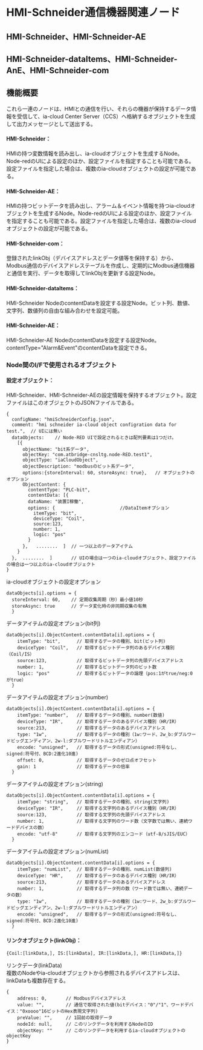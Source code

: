 # HMI-Schneider通信機器関連ノード

## HMI-Schneider、HMI-Schneider-AE
## HMI-Schneider-dataItems、HMI-Schneider-AnE、HMI-Schneider-com

## 機能概要
これら一連のノードは、HMIとの通信を行い、それらの機器が保持するデータ情報を受信して、ia-cloud Center Server（CCS）へ格納するオブジェクトを生成して出力メッセージとして送出する。

#### HMI-Schneider：  
HMIの持つ変数情報を読み出し、ia-cloudオブジェクトを生成するNode。Node-redのUIによる設定のほか、設定ファイルを指定することも可能である。設定ファイルを指定した場合は、複数のia-cloudオブジェクトの設定が可能である。
#### HMI-Schneider-AE：  
HMIの持つビットデータを読み出し、アラーム＆イベント情報を持つia-cloudオブジェクトを生成するNode。Node-redのUIによる設定のほか、設定ファイルを指定することも可能である。設定ファイルを指定した場合は、複数のia-cloudオブジェクトの設定が可能である。
#### HMI-Schneider-com：  
登録されたlinkObj（デバイスアドレスとデータ値等を保持する）から、Modbus通信のデバイスアドレステーブルを作成し、定期的にModbus通信機器と通信を実行、データを取得してlinkObjを更新する設定Node。
#### HMI-Schneider-dataItems：　　
HMI-Schneider NodeのcontentDataを設定する設定Node。ビット列、数値、文字列、数値列の自由な組み合わせを設定可能。
#### HMI-Schneider-AE：　　
HMI-Schneider-AE NodeのcontentDataを設定する設定Node。contentType="Alarm&Event"のcontentDataを設定できる。

### Node間のI/Fで使用されるオブジェクト　　

#### 設定オブジェクト：  
HMI-Schneider、HMI-Schneider-AEの設定情報を保持するオブジェクト。設定ファイルはこのオブジェクトのJSONファイルである。
```
{
  configName: "hmiSchneiderConfig.json",
  comment: "hmi schneider ia-cloud object configration data for test.",  // UIには無い
  dataObjects:    // Node-RED UIで設定されるときは配列要素は1つだけ。
    [{
      objectName: "bit系データ",
      objectKey: "com.atbridge-cnsltg.node-RED.test1",
      objectType: "iaCloudObject",
      objectDescription: "modbusのビット系データ",
      options:{storeInterval: 60, storeAsync: true},   // オブジェクトのオプション
      ObjectContent: {
        contentType: "PLC-bit",
        contentData: [{
        dataName: "装置I稼働",
        options: {                        //DataItemオプション
          itemType: "bit",
          deviceType: "Coil",
          source:123,
          number: 1,
          logic: "pos"
        }
      },   ........  ]  // 一つ以上のデータアイテム
    }
  },  ........  ]       // UIの場合は一つのia-cloudオブジェクト、設定ファイルの場合は一つ以上のia-cloudオブジェクト
}
```
ia-cloudオブジェクトの設定オプション
```
dataObjects[i].options = {
  storeInterval: 60,    // 定期収集周期（秒）最小値10秒
  storeAsync: true      // データ変化時の非同期収集の有無
  }
```
データアイテムの設定オプション(bit列)
```
dataObjects[i].ObjectContent.contentData[i].options = {
    itemType: "bit",      // 取得するデータの種別、bit(ビット列)
    deviceType: "Coil",   // 取得するビットデータ列のあるデバイス種別（Coil/IS）
    source:123,           // 取得するビットデータ列の先頭デバイスアドレス
    number: 1,            // 取得するビットデータ列のビット数
    logic: "pos"          // 取得するビットデータの論理（pos:1がtrue/neg:0がtrue）
  }
```
データアイテムの設定オプション(number)
```
dataObjects[i].ObjectContent.contentData[i].options = {
    itemType: "number",   // 取得するデータの種別、number(数値)
    deviceType: "IR",     // 取得するデータのあるデバイス種別（HR/IR）
    source:213,           // 取得するデータのあるデバイスアドレス
    type: "1w",           // 取得するデータの種別（1w:ワード、2w_b:ダブルワードビッグエンディアン、2w-l:ダブルワードリトルエンディアン）
    encode: "unsigned",   // 取得するデータの形式(unsigned:符号なし、signed:符号付、BCD:2進化10進)
    offset: 0,            // 取得するデータのゼロ点オフセット
    gain: 1               // 取得するデータの倍率
  }
```
データアイテムの設定オプション(string)
```
dataObjects[i].ObjectContent.contentData[i].options = {
    itemType: "string",   // 取得するデータの種別、string(文字列)
    deviceType: "IR",     // 取得する文字列のあるデバイス種別（HR/IR）
    source:123,           // 取得する文字列の先頭デバイスアドレス
    number: 1,            // 取得する文字列のワード数（文字数では無い、連続ワードデバイスの数）
    encode: "utf-8"       // 取得する文字列のエンコード（utf-8/sJIS/EUC）
  }
```
データアイテムの設定オプション(numList)
```
dataObjects[i].ObjectContent.contentData[i].options = {
    itemType: "numList",  // 取得するデータの種別、numList(数値列)
    deviceType: "HR",     // 取得するデータのあるデバイス種別（HR/IR）
    source:213,           // 取得するデータのあるデバイスアドレス
    number: 1,            // 取得するデータ列の数（ワード数では無い、連続データの数）
    type: "1w",           // 取得するデータの種別（1w:ワード、2w_b:ダブルワードビッグエンディアン、2w-l:ダブルワードリトルエンディアン）
    encode: "unsigned",   // 取得するデータの形式(unsigned:符号なし、signed:符号付、BCD:2進化10進)
  }
```
#### リンクオブジェクト(linkObj)：
```
{Coil:[linkData,], IS:[linkData], IR:[linkData,], HR:[linkData,]}
```
リンクデータ(linkData)  
複数のNodeやia-cloudオブジェクトから参照されるデバイスアドレスは、linkDataも複数存在する。
```
{
    address: 0,       // Modbusデバイスアドレス
    value: "",        // 通信で取得された値(bitデバイス："0"/"1"、ワードデバイス："0xoooo"16ビットのHex表現文字列)
    preValue: "",     // 1回前の取得データ
    nodeId: null,     // このリンクデータを利用するNodeのID
    objectKey: ""     // このリンクデータを利用するia-cloudオブジェクトのobjectKey
}
```
